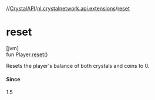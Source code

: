 //[CrystalAPI](../../index.md)/[nl.crystalnetwork.api.extensions](index.md)/[reset](reset.md)

# reset

[jvm]\
fun Player.[reset](reset.md)()

Resets the player's balance of both crystals and coins to 0.

#### Since

1.5
